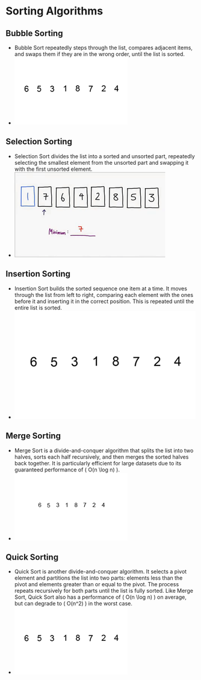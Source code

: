# Sorting Algorithms

## Bubble Sorting

- Bubble Sort repeatedly steps through the list, compares adjacent items, and swaps them if they are in the wrong order, until the list is sorted.
- ![Bubble Sort GIF](../../images/bubble_sort.gif)

## Selection Sorting

- Selection Sort divides the list into a sorted and unsorted part, repeatedly selecting the smallest element from the unsorted part and swapping it with the first unsorted element.
- ![Selection Sort GIF](../../images/selection_sort.gif) 

## Insertion Sorting

- Insertion Sort builds the sorted sequence one item at a time. It moves through the list from left to right, comparing each element with the ones before it and inserting it in the correct position. This is repeated until the entire list is sorted.
- ![Insertion Sort GIF](../../images/Insertion_sort.gif)

## Merge Sorting

- Merge Sort is a divide-and-conquer algorithm that splits the list into two halves, sorts each half recursively, and then merges the sorted halves back together. It is particularly efficient for large datasets due to its guaranteed performance of \( O(n \log n) \).
- ![Merge Sort GIF](../../images/mergesort.gif) 

## Quick Sorting

- Quick Sort is another divide-and-conquer algorithm. It selects a pivot element and partitions the list into two parts: elements less than the pivot and elements greater than or equal to the pivot. The process repeats recursively for both parts until the list is fully sorted. Like Merge Sort, Quick Sort also has a performance of \( O(n \log n) \) on average, but can degrade to \( O(n^2) \) in the worst case.
- ![Quick Sort GIF](../../images/quicksort.gif) 
